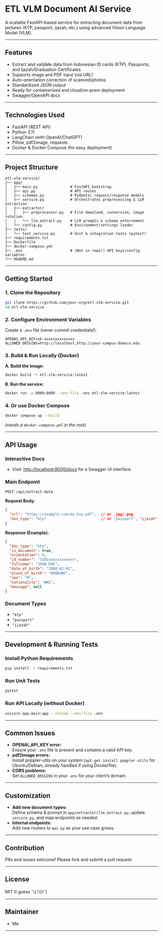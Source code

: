
# ETL VLM Document AI Service

A scalable FastAPI-based service for extracting document data from pictures (KTP, passport, ijazah, etc.) using advanced Vision Language Model (VLM).

---

## Features

- Extract and validate data from Indonesian ID cards (KTP), Passports, and Ijazah/Graduation Certificates
- Supports image and PDF input (via URL)
- Auto-orientation correction of scanned/photos
- Standardized JSON output
- Ready for containerized and cloud/on-prem deployment
- Swagger/OpenAPI docs

---

## Technologies Used

- FastAPI (REST API)
- Python 3.11
- LangChain (with OpenAI/ChatGPT)
- Pillow, pdf2image, requests
- Docker & Docker Compose (for easy deployment)

---

## Project Structure

```
etl-vlm-service/
├── app/
│   ├── main.py               # FastAPI bootstrap
│   ├── api.py                # API routes
│   ├── schemas.py            # Pydantic request/response models
│   ├── service.py            # Orchestrates preprocessing & LLM extraction
│   ├── extractor/
│   │   ├── preprocessor.py   # File download, conversion, image rotation
│   │   └── llm_extract.py    # LLM prompts & schema enforcement
│   └── config.py             # Environment/settings loader
├── tests/
│   └── test_service.py       # Unit & integration tests (pytest)
├── requirements.txt
├── Dockerfile
├── docker-compose.yml
├── .env                      # (Not in repo!) API keys/config variables
└── README.md
```

---

## Getting Started

### 1. **Clone the Repository**
```bash
git clone https://github.com/your-org/etl-vlm-service.git
cd etl-vlm-service
```

### 2. **Configure Environment Variables**
Create a `.env` file (never commit credentials!):

```
OPENAI_API_KEY=sk-xxxxxxxxxxxxxx
ALLOWED_ORIGINS=http://localhost,http://your-campus-domain.edu
```

### 3. **Build & Run Locally (Docker)**
**A. Build the image:**
```bash
docker build -t etl-vlm-service:latest .
```

**B. Run the service:**
```bash
docker run -p 8000:8000 --env-file .env etl-vlm-service:latest
```

### 4. **Or use Docker Compose**
```bash
docker compose up --build
```
*(needs a `docker-compose.yml` in the root)*

---

## API Usage

### **Interactive Docs**
- Visit: [http://localhost:8000/docs](http://localhost:8000/docs) for a Swagger UI interface

### **Main Endpoint**

`POST /api/extract-data`

**Request Body:**
```json
{
  "url": "https://example.com/my-ktp.pdf",  // or .jpg/.png
  "doc_type": "ktp"                         // or "passport", "ijazah"
}
```

**Response (Example):**
```json
{
  "doc_type": "ktp",
  "is_document": true,
  "orientation": 0,
  "id_number": "3201xxxxxxxxxxxx",
  "fullname": "JOHN DOE",
  "date_of_birth": "2000-01-01",
  "place_of_birth": "BANDUNG",
  "sex": "M",
  "nationality": "WNI",
  "message": null
}
```

### **Document Types**
- `"ktp"`
- `"passport"`
- `"ijazah"`

---

## Development & Running Tests

### **Install Python Requirements**
```bash
pip install -r requirements.txt
```

### **Run Unit Tests**
```bash
pytest
```

### **Run API Locally (without Docker)**
```bash
uvicorn app.main:app --reload --env-file .env
```

---

## Common Issues

- **OPENAI_API_KEY error:**  
  Ensure your `.env` file is present and contains a valid API key.
- **pdf2image errors:**  
  Install poppler-utils on your system (`apt-get install poppler-utils` for Ubuntu/Debian, already handled if using Dockerfile).
- **CORS problems:**  
  Set `ALLOWED_ORIGINS` in your `.env` for your client’s domain.

---

## Customization

- **Add new document types:**  
  Define schema & prompt in `app/extractor/llm_extract.py`, update `service.py`, and map endpoints as needed.
- **Internal endpoints:**  
  Add new routers to `api.py` as your use case grows.

---

## Contribution

PRs and issues welcome! Please fork and submit a pull request.

---

## License

MIT (I guess ¯\\_(ツ)_/¯)

---

## Maintainer

- Me


---